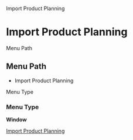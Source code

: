 
Import Product Planning
# Import Product Planning



Menu Path
## Menu Path



- Import Product Planning

Menu Type
### Menu Type

**Window**


[Import Product Planning](../../window-import-product-planning.md)